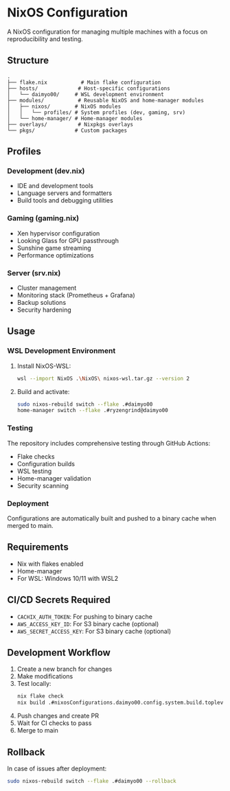 # NixOS Configuration

A NixOS configuration for managing multiple machines with a focus on reproducibility and testing.

## Structure

```
.
├── flake.nix           # Main flake configuration
├── hosts/             # Host-specific configurations
│   └── daimyo00/     # WSL development environment
├── modules/           # Reusable NixOS and home-manager modules
│   ├── nixos/        # NixOS modules
│   │   └── profiles/ # System profiles (dev, gaming, srv)
│   └── home-manager/ # Home-manager modules
├── overlays/          # Nixpkgs overlays
└── pkgs/             # Custom packages
```

## Profiles

### Development (dev.nix)
- IDE and development tools
- Language servers and formatters
- Build tools and debugging utilities

### Gaming (gaming.nix)
- Xen hypervisor configuration
- Looking Glass for GPU passthrough
- Sunshine game streaming
- Performance optimizations

### Server (srv.nix)
- Cluster management
- Monitoring stack (Prometheus + Grafana)
- Backup solutions
- Security hardening

## Usage

### WSL Development Environment

1. Install NixOS-WSL:
   ```bash
   wsl --import NixOS .\NixOS\ nixos-wsl.tar.gz --version 2
   ```

2. Build and activate:
   ```bash
   sudo nixos-rebuild switch --flake .#daimyo00
   home-manager switch --flake .#ryzengrind@daimyo00
   ```

### Testing

The repository includes comprehensive testing through GitHub Actions:
- Flake checks
- Configuration builds
- WSL testing
- Home-manager validation
- Security scanning

### Deployment

Configurations are automatically built and pushed to a binary cache when merged to main.

## Requirements

- Nix with flakes enabled
- Home-manager
- For WSL: Windows 10/11 with WSL2

## CI/CD Secrets Required

- `CACHIX_AUTH_TOKEN`: For pushing to binary cache
- `AWS_ACCESS_KEY_ID`: For S3 binary cache (optional)
- `AWS_SECRET_ACCESS_KEY`: For S3 binary cache (optional)

## Development Workflow

1. Create a new branch for changes
2. Make modifications
3. Test locally:
   ```bash
   nix flake check
   nix build .#nixosConfigurations.daimyo00.config.system.build.toplevel
   ```
4. Push changes and create PR
5. Wait for CI checks to pass
6. Merge to main

## Rollback

In case of issues after deployment:
```bash
sudo nixos-rebuild switch --flake .#daimyo00 --rollback
``` 